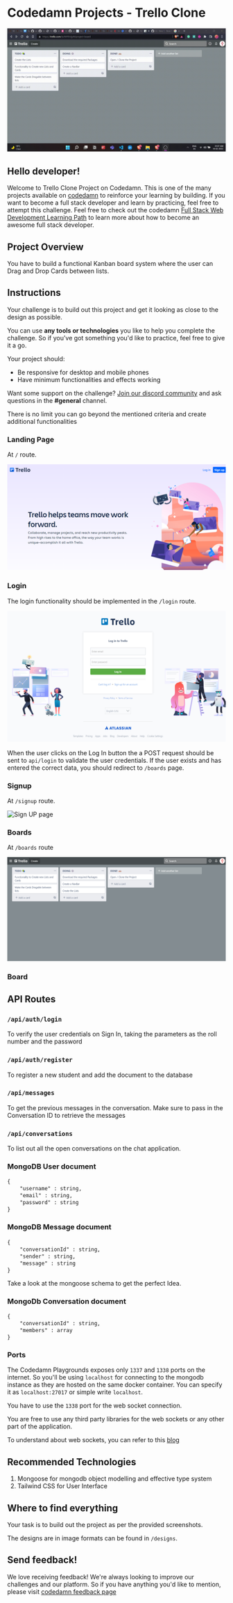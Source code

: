 # Codedamn Projects - Trello Clone

![header image](https://raw.githubusercontent.com/codedamn-projects/trello-clone/master/designs/Moving%20Cards.gif)
## Hello developer!

Welcome to Trello Clone Project on Codedamn. This is one of the many projects available on [codedamn](https://codedamn.com/projects) to reinforce your learning by building. If you want to become a full stack developer and learn by practicing, feel free to attempt this challenge. Feel free to check out the codedamn [Full Stack Web Development Learning Path](https://codedamn.com/learning-paths/fullstack) to learn more about how to become an awesome full stack developer.

## Project Overview

You have to build a functional Kanban board system where the user can Drag and Drop Cards between lists. 

## Instructions

Your challenge is to build out this project and get it looking as close to the design as possible.

You can use **any tools or technologies** you like to help you complete the challenge. So if you've got something you'd like to practice, feel free to give it a go.

Your project should:

-   Be responsive for desktop and mobile phones
-   Have minimum functionalities and effects working

Want some support on the challenge? [Join our discord community](https://cdm.sh/discord) and ask questions in the **#general** channel.

There is no limit you can go beyond the mentioned criteria and create additional functionalities

### Landing Page

At `/` route.

![landing page](https://raw.githubusercontent.com/codedamn-projects/trello-clone/master/designs/Home.png)

### Login

The login functionality should be implemented in the `/login` route.

![login image](https://raw.githubusercontent.com/codedamn-projects/trello-clone/master/designs/Login%20%5BDesktop%7D.png)

When the user clicks on the Log In button the a POST request should be sent to `api/login` to validate the user credentials. If the user exists and has entered the correct data, you should redirect to `/boards` page. 

### Signup

At `/signup` route.

![Sign UP page]()

### Boards
At `/boards` route

![/boards](https://raw.githubusercontent.com/codedamn-projects/trello-clone/master/designs/Board%20%5BDesktop%5D.png)
### Board

## API Routes 

### `/api/auth/login`

To verify the user credentials on Sign In, taking the parameters as the roll number and the password 

### `/api/auth/register` 

To register a new student and add the document to the database

### `/api/messages` 

 To get the previous messages in the conversation. Make sure to pass in the Conversation ID to retrieve the messages 

 ### `/api/conversations`

 To list out all the open conversations on the chat application. 


### MongoDB User document
```
{ 
    "username" : string,
    "email" : string,
    "password" : string
}
```

### MongoDB Message document
```
{
    "conversationId" : string,
    "sender" : string, 
    "message" : string
}
```
Take a look at the mongoose schema to get the perfect Idea. 

### MongoDb Conversation document
```
{
    "conversationId" : string,
    "members" : array
}
```

### Ports 
The Codedamn Playgrounds exposes only `1337` and `1338` ports on the internet. So you'll be using `localhost` for connecting to the mongodb instance as they are hosted on the same docker container. You can specify it as `localhost:27017` or simple write `localhost`. 

You have to use the `1338` port for the web socket connection. 

You are free to use any third party libraries for the web sockets or any other part of the application. 

To understand about web sockets, you can refer to this [blog](https://codedamn.com/news/backend/what-are-web-sockets-how-is-it-different-from-http)
## Recommended Technologies 

1. Mongoose for mongodb object modelling and effective type system 
1. Tailwind CSS for User Interface






## Where to find everything

Your task is to build out the project as per the provided screenshots.

The designs are in image formats can be found in `/designs`.



## Send feedback!

We love receiving feedback! We're always looking to improve our challenges and our platform. So if you have anything you'd like to mention, please visit [codedamn feedback page](https://codedamn.com/contact)